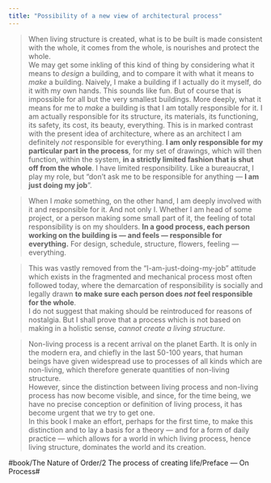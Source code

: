 ```yaml
---
title: "Possibility of a new view of architectural process"
---
```


> When living structure is created, what is to be built is made consistent with the whole, it comes from the whole, is nourishes and protect the whole.  
> We may get some inkling of this kind of thing by considering what it means to *design* a building, and to compare it with what it means to *make* a building. Naively, I make a building if I actually do it myself, do it with my own hands. This sounds like fun. But of course that is impossible for all but the very smallest buildings. More deeply, what it means for me to *make* a building is that I am totally responsible for it. I am actually responsible for its structure, its materials, its functioning, its safety, its cost, its beauty, everything. This is in marked contrast with the present idea of architecture, where as an architect I am definitely *not* responsible for everything. **I am only responsible for my particular part in the process**, for my set of drawings, which will then function, within the system, **in a strictly limited fashion that is shut off from the whole**. I have limited responsibility. Like a bureaucrat, I play my role, but “don’t ask me to be responsible for anything — **I am just doing my job**”.  

> When I *make* something, on the other hand, I am deeply involved with it and responsible for it. And not only I. Whether I am head of some project, or a person making some small part of it, the feeling of total responsibility is on my shoulders. **In a good process, each person working on the building is — and feels — responsible for everything.** For design, schedule, structure, flowers, feeling — everything.  

> This was vastly removed from the “I-am-just-doing-my-job” attitude which exists in the fragmented and mechanical process most often followed today, where the demarcation of responsibility is socially and legally drawn **to make sure each person does *not* feel responsible for the whole**.  
> I do not suggest that making should be reintroduced for reasons of nostalgia. But I shall prove that a process which is not based on making in a holistic sense, *cannot create a living structure*.  

> Non-living process is a recent arrival on the planet Earth. It is only in the modern era, and chiefly in the last 50-100 years, that human beings have given widespread use to processes of all kinds which are non-living, which therefore generate quantities of non-living structure.  
> However, since the distinction between living process and non-living process has now become visible, and since, for the time being, we have no precise conception or definition of living process, it has become urgent that we try to get one.  
> In this book I make an effort, perhaps for the first time, to make this distinction and to lay a basis for a theory — and for a form of daily practice — which allows for a world in which living process, hence living structure, dominates the world and its creation.  

#book/The Nature of Order/2 The process of creating life/Preface — On Process#